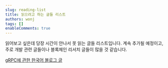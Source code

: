 ```yaml
---
slug: reading-list
title: 읽으려고 하는 글들 리스트
authors: wonj
tags: []
enableComments: true
---
```


읽어보고 싶은데 당장 시간이 안나서 못 읽는 글들 리스트입니다. 계속 추가될 예정이고, 주로 개발 관련 글들이나 블록체인 리서치 글들이 많을 것 같습니다.

<!-- truncate -->

[gRPC에 관한 한국어 블로그 글](https://cla9.tistory.com/175)
